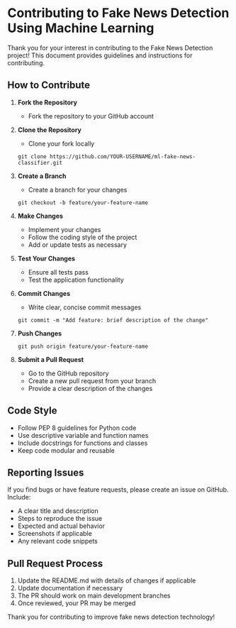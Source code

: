 # Contributing to Fake News Detection Using Machine Learning

Thank you for your interest in contributing to the Fake News Detection project! This document provides guidelines and instructions for contributing.

## How to Contribute

1. **Fork the Repository**
   - Fork the repository to your GitHub account

2. **Clone the Repository**
   - Clone your fork locally
   ```
   git clone https://github.com/YOUR-USERNAME/ml-fake-news-classifier.git
   ```

3. **Create a Branch**
   - Create a branch for your changes
   ```
   git checkout -b feature/your-feature-name
   ```

4. **Make Changes**
   - Implement your changes
   - Follow the coding style of the project
   - Add or update tests as necessary

5. **Test Your Changes**
   - Ensure all tests pass
   - Test the application functionality

6. **Commit Changes**
   - Write clear, concise commit messages
   ```
   git commit -m "Add feature: brief description of the change"
   ```

7. **Push Changes**
   ```
   git push origin feature/your-feature-name
   ```

8. **Submit a Pull Request**
   - Go to the GitHub repository
   - Create a new pull request from your branch
   - Provide a clear description of the changes

## Code Style

- Follow PEP 8 guidelines for Python code
- Use descriptive variable and function names
- Include docstrings for functions and classes
- Keep code modular and reusable

## Reporting Issues

If you find bugs or have feature requests, please create an issue on GitHub. Include:

- A clear title and description
- Steps to reproduce the issue
- Expected and actual behavior
- Screenshots if applicable
- Any relevant code snippets

## Pull Request Process

1. Update the README.md with details of changes if applicable
2. Update documentation if necessary
3. The PR should work on main development branches
4. Once reviewed, your PR may be merged

Thank you for contributing to improve fake news detection technology!
